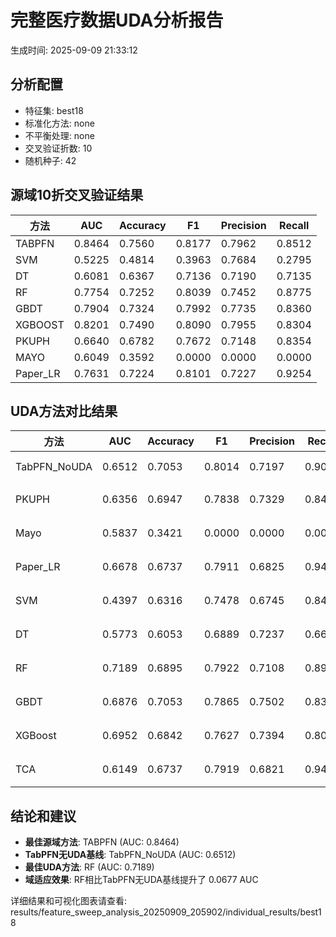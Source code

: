 # 完整医疗数据UDA分析报告

生成时间: 2025-09-09 21:33:12

## 分析配置

- 特征集: best18
- 标准化方法: none
- 不平衡处理: none
- 交叉验证折数: 10
- 随机种子: 42

## 源域10折交叉验证结果

| 方法 | AUC | Accuracy | F1 | Precision | Recall |
|------|-----|----------|----|-----------| -------|
| TABPFN | 0.8464 | 0.7560 | 0.8177 | 0.7962 | 0.8512 |
| SVM | 0.5225 | 0.4814 | 0.3963 | 0.7684 | 0.2795 |
| DT | 0.6081 | 0.6367 | 0.7136 | 0.7190 | 0.7135 |
| RF | 0.7754 | 0.7252 | 0.8039 | 0.7452 | 0.8775 |
| GBDT | 0.7904 | 0.7324 | 0.7992 | 0.7735 | 0.8360 |
| XGBOOST | 0.8201 | 0.7490 | 0.8090 | 0.7955 | 0.8304 |
| PKUPH | 0.6640 | 0.6782 | 0.7672 | 0.7148 | 0.8354 |
| MAYO | 0.6049 | 0.3592 | 0.0000 | 0.0000 | 0.0000 |
| Paper_LR | 0.7631 | 0.7224 | 0.8101 | 0.7227 | 0.9254 |

## UDA方法对比结果

| 方法 | AUC | Accuracy | F1 | Precision | Recall | 类型 |
|------|-----|----------|----|-----------| -------|------|
| TabPFN_NoUDA | 0.6512 | 0.7053 | 0.8014 | 0.7197 | 0.9040 | TabPFN基线 |
| PKUPH | 0.6356 | 0.6947 | 0.7838 | 0.7329 | 0.8474 | 传统基线 |
| Mayo | 0.5837 | 0.3421 | 0.0000 | 0.0000 | 0.0000 | 传统基线 |
| Paper_LR | 0.6678 | 0.6737 | 0.7911 | 0.6825 | 0.9429 | 传统基线 |
| SVM | 0.4397 | 0.6316 | 0.7478 | 0.6745 | 0.8474 | 机器学习基线 |
| DT | 0.5773 | 0.6053 | 0.6889 | 0.7237 | 0.6641 | 机器学习基线 |
| RF | 0.7189 | 0.6895 | 0.7922 | 0.7108 | 0.8962 | 机器学习基线 |
| GBDT | 0.6876 | 0.7053 | 0.7865 | 0.7502 | 0.8308 | 机器学习基线 |
| XGBoost | 0.6952 | 0.6842 | 0.7627 | 0.7394 | 0.8000 | 机器学习基线 |
| TCA | 0.6149 | 0.6737 | 0.7919 | 0.6821 | 0.9440 | UDA方法 |

## 结论和建议

- **最佳源域方法**: TABPFN (AUC: 0.8464)
- **TabPFN无UDA基线**: TabPFN_NoUDA (AUC: 0.6512)
- **最佳UDA方法**: RF (AUC: 0.7189)
- **域适应效果**: RF相比TabPFN无UDA基线提升了 0.0677 AUC

详细结果和可视化图表请查看: results/feature_sweep_analysis_20250909_205902/individual_results/best18